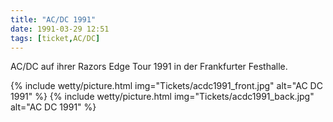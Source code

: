 ```yaml
---
title: "AC/DC 1991"
date: 1991-03-29 12:51
tags: [ticket,AC/DC]
---
```

AC/DC auf ihrer Razors Edge Tour 1991 in der Frankfurter Festhalle.

{% include wetty/picture.html img="Tickets/acdc1991_front.jpg" alt="AC DC 1991" %}
{% include wetty/picture.html img="Tickets/acdc1991_back.jpg" alt="AC DC 1991" %}
